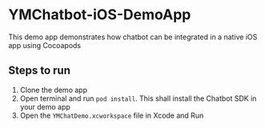 # YMChatbot-iOS-DemoApp

This demo app demonstrates how chatbot can be integrated in a native iOS app using Cocoapods

## Steps to run
1. Clone the demo app
2. Open terminal and run `pod install`. This shall install the Chatbot SDK in your demo app
3. Open the `YMChatDemo.xcworkspace` file in Xcode and Run
